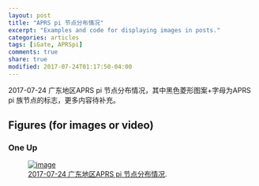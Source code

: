 ```yaml
---
layout: post
title: "APRS pi 节点分布情况"
excerpt: "Examples and code for displaying images in posts."
categories: articles
tags: [iGate, APRSpi]
comments: true
share: true
modified: 2017-07-24T01:17:50-04:00
---
```


2017-07-24 广东地区APRS pi 节点分布情况，其中黑色菱形图案+字母为APRS pi 族节点的标志，更多内容待补充。

## Figures (for images or video)

### One Up

<figure>
	<a href="{{ site.url }}/images/blog_igatemap.jpg"><img src="{{ site.url }}/images/blog_igatemap.jpg" alt="image"></a>
<figcaption>
    <a href="{{ site.url }}/images/blog_igatemap.jpg" title="2017-07-24">2017-07-24 广东地区APRS pi 节点分布情况</a>.</figcaption>
</figure>

